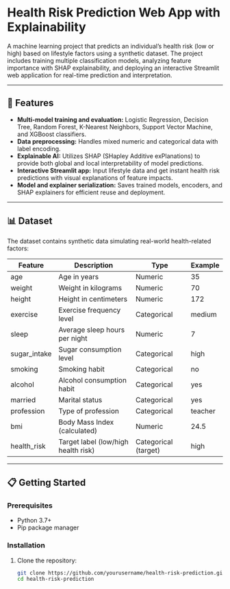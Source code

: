 # Health Risk Prediction Web App with Explainability

A machine learning project that predicts an individual’s health risk (low or high) based on lifestyle factors using a synthetic dataset. The project includes training multiple classification models, analyzing feature importance with SHAP explainability, and deploying an interactive Streamlit web application for real-time prediction and interpretation.

---

## 🚀 Features

- **Multi-model training and evaluation:** Logistic Regression, Decision Tree, Random Forest, K-Nearest Neighbors, Support Vector Machine, and XGBoost classifiers.
- **Data preprocessing:** Handles mixed numeric and categorical data with label encoding.
- **Explainable AI:** Utilizes SHAP (SHapley Additive exPlanations) to provide both global and local interpretability of model predictions.
- **Interactive Streamlit app:** Input lifestyle data and get instant health risk predictions with visual explanations of feature impacts.
- **Model and explainer serialization:** Saves trained models, encoders, and SHAP explainers for efficient reuse and deployment.

---

## 📊 Dataset

The dataset contains synthetic data simulating real-world health-related factors:

| Feature       | Description                             | Type                 | Example          |
|---------------|-------------------------------------|---------------------|------------------|
| age           | Age in years                         | Numeric             | 35               |
| weight        | Weight in kilograms                  | Numeric             | 70               |
| height        | Height in centimeters                | Numeric             | 172              |
| exercise      | Exercise frequency level             | Categorical         | medium           |
| sleep         | Average sleep hours per night        | Numeric             | 7                |
| sugar_intake  | Sugar consumption level              | Categorical         | high             |
| smoking       | Smoking habit                       | Categorical         | no               |
| alcohol       | Alcohol consumption habit            | Categorical         | yes              |
| married       | Marital status                      | Categorical         | yes              |
| profession    | Type of profession                   | Categorical         | teacher          |
| bmi           | Body Mass Index (calculated)         | Numeric             | 24.5             |
| health_risk   | Target label (low/high health risk)  | Categorical (target) | high             |

---

## 📋 Getting Started

### Prerequisites

- Python 3.7+
- Pip package manager

### Installation

1. Clone the repository:

   ```bash
   git clone https://github.com/yourusername/health-risk-prediction.git
   cd health-risk-prediction
